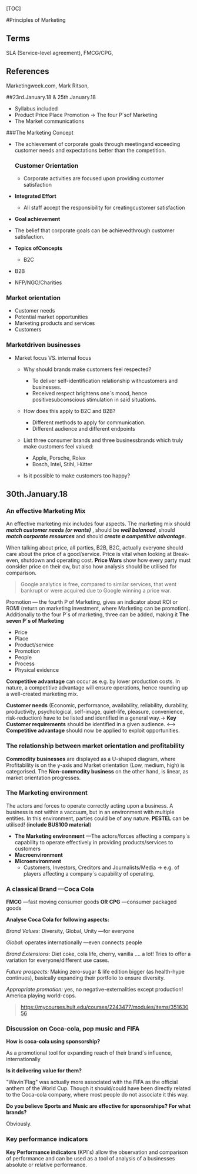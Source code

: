

[TOC]

#Principles of Marketing

## Terms

SLA (Service-level agreement), FMCG/CPG, 

## References

Marketingweek.com, Mark Ritson, 

##23rd.January.18 & 25th.January.18

* Syllabus included
* Product Price Place Promotion -> The four P´sof Marketing 
* The Market communications

###The Marketing Concept

* The achievement of corporate goals through meetingand exceeding customer needs and expectations better than the competition.

  ### Customer Orientation

  * Corporate activities are focused upon providing
    customer satisfaction

* **Integrated Effort**

  * All staff accept the responsibility for creatingcustomer satisfaction

*  **Goal achievement**

  * The belief that corporate goals can be achievedthrough customer satisfaction.

* **Topics ofConcepts**

  * B2C

* B2B

* NFP/NGO/Charities

### Market orientation

* Customer needs
* Potential market opportunities
* Marketing products and services
* Customers

### Marketdriven businesses

* Market focus VS. internal focus
  * Why should brands make customers feel respected?

    * To deliver self-identification relationship withcustomers and businesses. 
    * Received respect brightens one`s mood, hence positivesubconscious stimulation in said situations.
  * How does this apply to B2C and B2B?

    * Different methods to apply for communication.
    * Different audience and different endpoints
  * List three consumer brands and three businessbrands which truly make customers feel valued:

    * Apple, Porsche, Rolex
    * Bosch, Intel, Stihl, Hütter
  * Is it possible to make customers too happy?

## 30th.January.18

### An effective Marketing Mix

An effective marketing mix includes four aspects. The marketing mix should ***match customer needs (or wants)*** , should be ***well balanced***, should ***match corporate resources*** and should ***create a competitive advantage***. 

When talking about price, all parties, B2B, B2C, actually everyone should care about the price of a good/service. Price is vital when looking at Break-even, shutdown and operating cost. **Price Wars** show how every party must consider price on their ow, but also how analysis should be utilised for comparison.

> Google analytics is free, compared to similar services, that went bankrupt or were acquired due to Google winning a price war.

Promotion — the fourth P of Marketing, gives an indicator about ROI or ROMI (return on marketing investment, where Marketing can be promotion). Additionally to the four P´s of marketing, three can be added, making it **The seven P´s of Marketing**

* Price
* Place
* Product/service
* Promotion
* People
* Process
* Physical evidence

**Competitive advantage** can occur as e.g. by lower production costs. In nature, a competitive advantage will ensure operations, hence rounding up a well-created marketing mix.

**Customer needs** (Economic, performance, availability, reliability, durability, productivity, psychological, self-image, quiet-life, pleasure, convenience, risk-reduction) have to be listed and identified in a general way.-> **Key Customer requirements** should be identified in a given audience. <—> **Competitive advantage** should now be applied to exploit opportunities.

### The relationship between market orientation and profitability

**Commodity businesses** are displayed as a U-shaped diagram, where Profitability is on the y-axis and Market orientation (Low, medium, high) is categorised. The **Non-commodity business** on the other hand, is linear, as market orientation progresses.

### The Marketing environment

The actors and forces to operate correctly acting upon a business. A business is not within a vaccuum, but in an environment with multiple entities. In this environment, parties could be of any nature. **PESTEL** can be utilised! (**include BUS100 material**)

* **The Marketing environment** —The actors/forces affecting a company´s capability to operate effectively in providing products/services to customers
* **Macroenvironment**
* **Microenvironment**
  * Customers, Investors, Creditors and Journalists/Media -> e.g. of players affecting a company´s capability of operating.

### A classical Brand —Coca Cola

**FMCG** —fast moving consumer goods **OR** **CPG** —consumer packaged goods

**Analyse Coca Cola for following aspects:**

*Brand Values:* Diversity, Global, Unity —for everyone

*Global:* operates internationally —even connects people

*Brand Extensions:* Diet coke, cola life, cherry, vanilla …. a lot! Tries to offer a variation for everyone/different use cases.

*Future prospects:* Making zero-sugar & life edition bigger (as health-hype continues), basically expanding their portfolio to ensure diversity.

*Appropriate promotion:* yes, no negative-externalities except production! America playing world-cops.

> https://mycourses.hult.edu/courses/2243477/modules/items/35163056

### Discussion on Coca-cola, pop music and FIFA

**How is coca-cola using sponsorship?**

As a promotional tool for expanding reach of their brand´s influence, internationally

**Is it delivering value for them?**

"Wavin´Flag" was actually more associated with the FIFA as the official anthem of the World Cup. Though it should/could have been directly related to the Coca-cola company, where most people do not associate it this way.

**Do you believe Sports and Music are effective for sponsorships? For what brands?**

Obviously.

### Key performance indicators

**Key Performance indicators** (KPI´s) allow the observation and comparison of performance and can be used as a tool of analysis of a businesses absolute or relative performance. 

